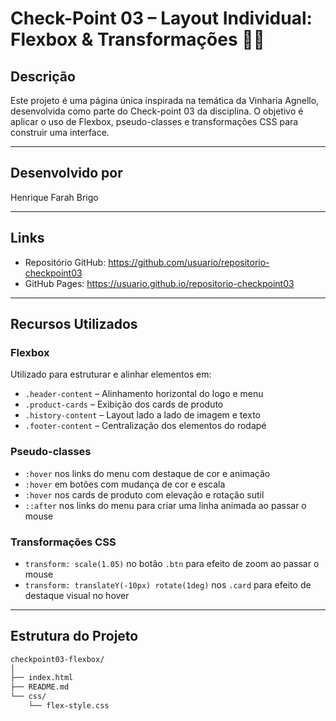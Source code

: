 #  Check-Point 03 – Layout Individual: Flexbox & Transformações 🍷💡

##  Descrição

Este projeto é uma página única inspirada na temática da Vinharia Agnello, desenvolvida como parte do Check-point 03 da disciplina. O objetivo é aplicar o uso de Flexbox, pseudo-classes e transformações CSS para construir uma interface.

---

## Desenvolvido por

Henrique Farah Brigo

---

## Links

-  Repositório GitHub: https://github.com/usuario/repositorio-checkpoint03
-  GitHub Pages: https://usuario.github.io/repositorio-checkpoint03

---

## Recursos Utilizados

### Flexbox

Utilizado para estruturar e alinhar elementos em:

- `.header-content` – Alinhamento horizontal do logo e menu
- `.product-cards` – Exibição dos cards de produto
- `.history-content` – Layout lado a lado de imagem e texto
- `.footer-content` – Centralização dos elementos do rodapé

### Pseudo-classes

- `:hover` nos links do menu com destaque de cor e animação
- `:hover` em botões com mudança de cor e escala
- `:hover` nos cards de produto com elevação e rotação sutil
- `::after` nos links do menu para criar uma linha animada ao passar o mouse

### Transformações CSS

- `transform: scale(1.05)` no botão `.btn` para efeito de zoom ao passar o mouse
- `transform: translateY(-10px) rotate(1deg)` nos `.card` para efeito de destaque visual no hover

---

## Estrutura do Projeto

```bash
checkpoint03-flexbox/
│
├── index.html
├── README.md
└── css/
    └── flex-style.css
